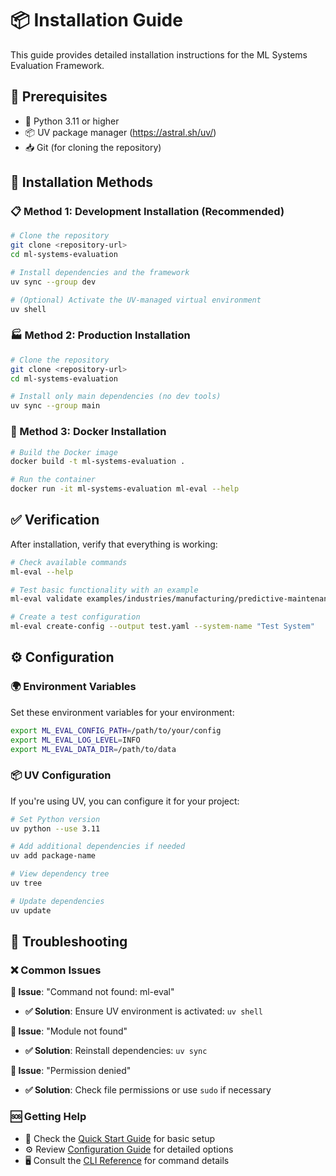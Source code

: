 # 📦 Installation Guide

This guide provides detailed installation instructions for the ML Systems Evaluation Framework.

## 🔧 Prerequisites

- 🐍 Python 3.11 or higher
- 📦 UV package manager (https://astral.sh/uv/)
- 📥 Git (for cloning the repository)

## 🚀 Installation Methods

### 📋 Method 1: Development Installation (Recommended)

```bash
# Clone the repository
git clone <repository-url>
cd ml-systems-evaluation

# Install dependencies and the framework
uv sync --group dev

# (Optional) Activate the UV-managed virtual environment
uv shell
```

### 🏭 Method 2: Production Installation

```bash
# Clone the repository
git clone <repository-url>
cd ml-systems-evaluation

# Install only main dependencies (no dev tools)
uv sync --group main
```

### 🐳 Method 3: Docker Installation

```bash
# Build the Docker image
docker build -t ml-systems-evaluation .

# Run the container
docker run -it ml-systems-evaluation ml-eval --help
```

## ✅ Verification

After installation, verify that everything is working:

```bash
# Check available commands
ml-eval --help

# Test basic functionality with an example
ml-eval validate examples/industries/manufacturing/predictive-maintenance.yaml

# Create a test configuration
ml-eval create-config --output test.yaml --system-name "Test System"
```

## ⚙️ Configuration

### 🌍 Environment Variables

Set these environment variables for your environment:

```bash
export ML_EVAL_CONFIG_PATH=/path/to/your/config
export ML_EVAL_LOG_LEVEL=INFO
export ML_EVAL_DATA_DIR=/path/to/data
```

### 📦 UV Configuration
If you're using UV, you can configure it for your project:

```bash
# Set Python version
uv python --use 3.11

# Add additional dependencies if needed
uv add package-name

# View dependency tree
uv tree

# Update dependencies
uv update
```

## 🔧 Troubleshooting

### ❌ Common Issues

**🚨 Issue**: "Command not found: ml-eval"
- **✅ Solution**: Ensure UV environment is activated: `uv shell`

**🚨 Issue**: "Module not found"
- **✅ Solution**: Reinstall dependencies: `uv sync`

**🚨 Issue**: "Permission denied"
- **✅ Solution**: Check file permissions or use `sudo` if necessary

### 🆘 Getting Help

- 📖 Check the [Quick Start Guide](getting-started.md) for basic setup
- ⚙️ Review [Configuration Guide](configuration.md) for detailed options
- 🖥️ Consult the [CLI Reference](cli-reference.md) for command details 